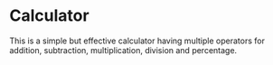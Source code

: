 # Calculator
This is a simple but effective calculator having multiple operators for addition, subtraction, multiplication, division and percentage.
